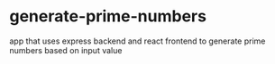 # generate-prime-numbers
app that uses express backend and react frontend to generate prime numbers based on input value
